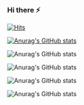 ### Hi there ⚡

<!--
**zave7/zave7** is a ✨ _special_ ✨ repository because its `README.md` (this file) appears on your GitHub profile.

Here are some ideas to get you started:

- 🔭 I’m currently working on ...
- 🌱 I’m currently learning ...
- 👯 I’m looking to collaborate on ...
- 🤔 I’m looking for help with ...
- 💬 Ask me about ...
- 📫 How to reach me: ...
- 😄 Pronouns: ...
- ⚡ Fun fact: ...
-->

<!--방문자 수, 깃허브 팔로워 수-->
[![Hits](https://hits.seeyoufarm.com/api/count/incr/badge.svg?url=https%3A%2F%2Fgithub.com%2Fzave7&count_bg=%2379C83D&title_bg=%23555555&icon=&icon_color=%2343DD8D&title=hits&edge_flat=false)](https://hits.seeyoufarm.com)

<!-- All stat -->
[![Anurag's GitHub stats](https://github-readme-stats.vercel.app/api?username=zave7)](https://github.com/anuraghazra/github-readme-stats)
<!-- Hiding individual stats -->
![Anurag's GitHub stats](https://github-readme-stats.vercel.app/api?username=zave7&hide=contribs,prs)
<!-- Adding private contributions count to total commits count -->
![Anurag's GitHub stats](https://github-readme-stats.vercel.app/api?username=zave7&count_private=true)
<!-- Showing icons -->
![Anurag's GitHub stats](https://github-readme-stats.vercel.app/api?username=zave7&show_icons=true)
<!-- Themes -->
![Anurag's GitHub stats](https://github-readme-stats.vercel.app/api?username=zave7&show_icons=true&theme=radical)
